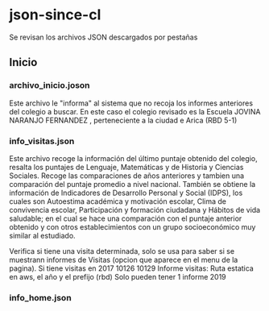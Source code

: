 # json-since-cl

Se revisan los archivos JSON descargados por pestañas 

## Inicio

### archivo_inicio.joson

Este archivo le "informa" al sistema que no recoja los informes anteriores del colegio a buscar. En este caso el colegio revisado es la Escuela  JOVINA NARANJO FERNANDEZ
, perteneciente a la ciudad e Arica (RBD 5-1)

### info_visitas.json

Este archivo recoge la información del último puntaje obtenido del colegio, resalta los puntajes de Lenguaje, Matemáticas y de Historia y Ciencias Sociales. Recoge las comparaciones de años anteriores y tambien una comparación del puntaje promedio a nivel nacional. 
También se obtiene la información de Indicadores de Desarrollo Personal y Social (IDPS), los cuales son Autoestima académica y motivación escolar, Clima de convivencia escolar, Participación y formación ciudadana y Hábitos de vida saludable; en el cual se hace una comparación con el puntaje anterior obtenido y con otros establecimientos con un grupo socioeconómico muy similar al estudiado.

Verifica si tiene una visita determinada, solo se usa para saber si se muestrann informes de Visitas (opcion que aparece en el menu de la pagina). Si tiene visitas en 2017 10126 10129 
Informe visitas: Ruta estatica en aws, el año y el prefijo (rbd)
Solo pueden tener 1 informe 2019

### info_home.json